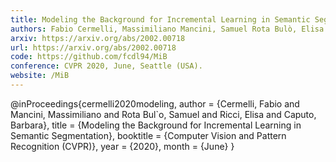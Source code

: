 ```yaml
---
title: Modeling the Background for Incremental Learning in Semantic Segmentation
authors: Fabio Cermelli, Massimiliano Mancini, Samuel Rota Bulò, Elisa Ricci, Barbara Caputo
arxiv: https://arxiv.org/abs/2002.00718
url: https://arxiv.org/abs/2002.00718
code: https://github.com/fcdl94/MiB
conference: CVPR 2020, June, Seattle (USA).
website: /MiB
---
```

@inProceedings{cermelli2020modeling,
 author = {Cermelli, Fabio and Mancini, Massimiliano and Rota Bul\`o, Samuel and Ricci, Elisa and Caputo, Barbara},
 title  = {Modeling the Background for Incremental Learning in Semantic Segmentation},
 booktitle = {Computer Vision and Pattern Recognition (CVPR)},
 year      = {2020},
 month     = {June}
}

